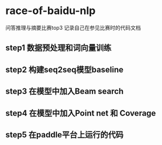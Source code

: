 # race-of-baidu-nlp
问答推理与摘要比赛top3
记录自己在参见比赛时的代码文档
## step1 数据预处理和词向量训练
## step2 构建seq2seq模型baseline
## step3 在模型中加入Beam search
## step4 在模型中加入Point net 和 Coverage
## step5 在paddle平台上运行的代码
